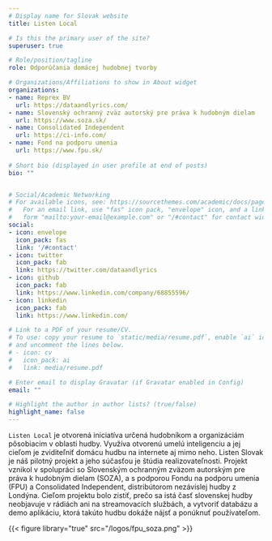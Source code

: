 ```yaml
---
# Display name for Slovak website
title: Listen Local

# Is this the primary user of the site?
superuser: true

# Role/position/tagline
role: Odporúčania domácej hudobnej tvorby

# Organizations/Affiliations to show in About widget
organizations:
- name: Reprex BV
  url: https://dataandlyrics.com/
- name: Slovenský ochranný zväz autorský pre práva k hudobným dielam
  url: https://www.soza.sk/
- name: Consolidated Independent
  url: https://ci-info.com/
- name: Fond na podporu umenia
  url: https://www.fpu.sk/
  
# Short bio (displayed in user profile at end of posts)
bio: ""


# Social/Academic Networking
# For available icons, see: https://sourcethemes.com/academic/docs/page-builder/#icons
#   For an email link, use "fas" icon pack, "envelope" icon, and a link in the
#   form "mailto:your-email@example.com" or "/#contact" for contact widget.
social:
- icon: envelope
  icon_pack: fas
  link: '/#contact'
- icon: twitter
  icon_pack: fab
  link: https://twitter.com/dataandlyrics
- icon: github
  icon_pack: fab
  link: https://www.linkedin.com/company/68855596/
- icon: linkedin
  icon_pack: fab
  link: https://www.linkedin.com/

# Link to a PDF of your resume/CV.
# To use: copy your resume to `static/media/resume.pdf`, enable `ai` icons in `params.toml`, 
# and uncomment the lines below.
# - icon: cv
#   icon_pack: ai
#   link: media/resume.pdf

# Enter email to display Gravatar (if Gravatar enabled in Config)
email: ""

# Highlight the author in author lists? (true/false)
highlight_name: false
---
```


`Listen Local` je otvorená iniciatíva určená hudobníkom a organizáciám pôsobiacim v oblasti hudby. Využíva otvorenú umelú inteligenciu a jej cieľom je zviditeľniť domácu hudbu na internete aj mimo neho. Listen Slovak je náš pilotný projekt a jeho súčasťou je štúdia realizovateľnosti. Projekt vznikol v spolupráci so Slovenským ochranným zväzom autorským pre práva k hudobným dielam (SOZA), a s podporou Fondu na podporu umenia (FPU) a Consolidated Independent, distribútorom nezávislej hudby z Londýna. Cieľom projektu bolo zistiť, prečo sa istá časť slovenskej hudby neobjavuje v rádiách ani na streamovacích službách, a vytvoriť databázu a demo aplikáciu, ktorá takúto hudbu dokáže nájsť a ponúknuť používateľom.

{{< figure library="true" src="/logos/fpu_soza.png" >}}


